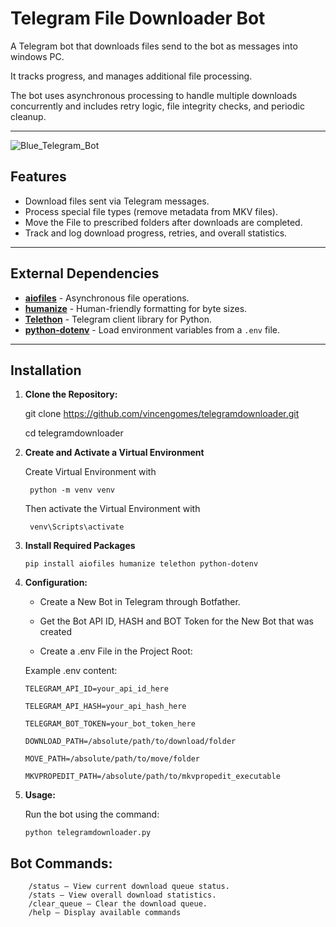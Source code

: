 # Telegram File Downloader Bot

A Telegram bot that downloads files send to the bot as messages into windows PC.

It tracks progress, and manages additional file processing.

The bot uses asynchronous processing to handle multiple downloads concurrently and includes retry logic, file integrity checks, and periodic cleanup.

---
![Blue_Telegram_Bot](https://github.com/user-attachments/assets/834fee72-8b15-42f3-9f44-854f394082c7)

## Features
 
  - Download files sent via Telegram messages.
  - Process special file types (remove metadata from MKV files).
  - Move the File to prescribed folders after downloads are completed.
  - Track and log download progress, retries, and overall statistics.
---

## External Dependencies

  - [**aiofiles**](https://github.com/Tinche/aiofiles) - Asynchronous file operations.
  - [**humanize**](https://github.com/jmoiron/humanize) - Human-friendly formatting for byte sizes.
  - [**Telethon**](https://github.com/LonamiWebs/Telethon) - Telegram client library for Python.
  - [**python-dotenv**](https://github.com/theskumar/python-dotenv) - Load environment variables from a `.env` file.

---

## Installation

1. **Clone the Repository:**

   git clone https://github.com/vincengomes/telegramdownloader.git
   
   cd telegramdownloader

3. **Create and Activate a Virtual Environment**

    Create Virtual Environment with
   ```
    python -m venv venv
   ```
   Then activate the Virtual Environment with
   ```
    venv\Scripts\activate
   ```


5. **Install Required Packages**

    ```
    pip install aiofiles humanize telethon python-dotenv
    ```


6. **Configuration:**

     - Create a New Bot in Telegram through Botfather. 
      
     - Get the Bot API ID, HASH and BOT Token for the New Bot that was created
    
     - Create a .env File in the Project Root:

    Example .env content:

      ```
      TELEGRAM_API_ID=your_api_id_here
   
      TELEGRAM_API_HASH=your_api_hash_here
   
      TELEGRAM_BOT_TOKEN=your_bot_token_here
   
      DOWNLOAD_PATH=/absolute/path/to/download/folder
   
      MOVE_PATH=/absolute/path/to/move/folder
   
      MKVPROPEDIT_PATH=/absolute/path/to/mkvpropedit_executable
      ```


8. **Usage:**

      Run the bot using the command: 
      ```
      python telegramdownloader.py
      ```
    
    
## Bot Commands:
    
        /status – View current download queue status.
        /stats – View overall download statistics.
        /clear_queue – Clear the download queue.
        /help – Display available commands


